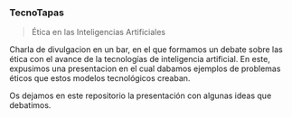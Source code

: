 ### TecnoTapas
> Ética en las Inteligencias Artificiales

Charla de divulgacion en un bar, en el que formamos un debate sobre las ética con el avance de la tecnologías de inteligencia artificial. En este, expusimos una presentacion en el cual dabamos ejemplos de problemas éticos que estos modelos tecnológicos creaban.

Os dejamos en este repositorio la presentación con algunas ideas que debatimos.

##


